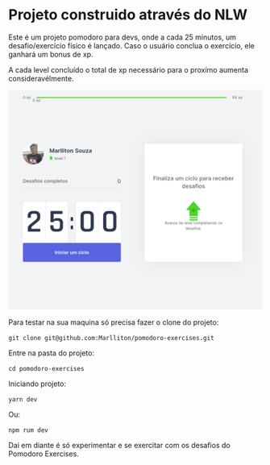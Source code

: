 # Projeto construido através do NLW 

Este é um projeto pomodoro para devs, onde a cada 25 minutos, um desafio/exercício físico é lançado. Caso o usuário conclua o exercício, ele ganhará um bonus de xp.

A cada level concluído o total de xp necessário para o proxímo aumenta consideravélmente. 

![GitHub Logo](/public/picturePomodoro.png)

Para testar na sua maquina só precisa fazer o clone do projeto:
~~~
git clone git@github.com:Marlliton/pomodoro-exercises.git
~~~

Entre na pasta do projeto:
~~~
cd pomodoro-exercises
~~~

Iniciando projeto:
~~~
yarn dev
~~~
Ou:
~~~
npm rum dev
~~~

Dai em diante é só experimentar e se exercitar com os desafios do Pomodoro Exercises.